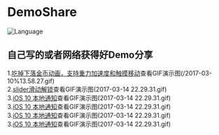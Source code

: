 # DemoShare
![Language](https://img.shields.io/badge/language-objc-orange.svg)   
## 自己写的或者网络获得好Demo分享 
1.[吃掉下落金币动画，支持重力加速度和触摸移动](/金币动画测试+加速计)查看GIF演示图(/2017-03-10%13.58.27.gif)  
2.[slider滑动解锁](/slider滑动解锁测试)查看GIF演示图(2017-03-14 22.29.31.gif)  
3.[iOS 10 本地通知](/UserNotificationsDemo)查看GIF演示图(2017-03-14 22.29.31.gif)  
3.[iOS 10 本地通知](/UserNotificationsDemo)查看GIF演示图(2017-03-14 22.29.31.gif)  
3.[iOS 10 本地通知](/UserNotificationsDemo)查看GIF演示图(2017-03-14 22.29.31.gif)  
3.[iOS 10 本地通知](/UserNotificationsDemo)查看GIF演示图(2017-03-14 22.29.31.gif)  
